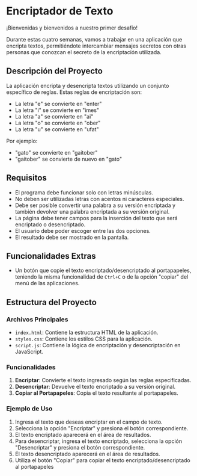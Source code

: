 # Encriptador de Texto

¡Bienvenidas y bienvenidos a nuestro primer desafío!

Durante estas cuatro semanas, vamos a trabajar en una aplicación que encripta textos, permitiéndote intercambiar mensajes secretos con otras personas que conozcan el secreto de la encriptación utilizada.

## Descripción del Proyecto

La aplicación encripta y desencripta textos utilizando un conjunto específico de reglas. Estas reglas de encriptación son:

- La letra "e" se convierte en "enter"
- La letra "i" se convierte en "imes"
- La letra "a" se convierte en "ai"
- La letra "o" se convierte en "ober"
- La letra "u" se convierte en "ufat"

Por ejemplo:

- "gato" se convierte en "gaitober"
- "gaitober" se convierte de nuevo en "gato"

## Requisitos

- El programa debe funcionar solo con letras minúsculas.
- No deben ser utilizadas letras con acentos ni caracteres especiales.
- Debe ser posible convertir una palabra a su versión encriptada y también devolver una palabra encriptada a su versión original.
- La página debe tener campos para la inserción del texto que será encriptado o desencriptado.
- El usuario debe poder escoger entre las dos opciones.
- El resultado debe ser mostrado en la pantalla.

## Funcionalidades Extras

- Un botón que copie el texto encriptado/desencriptado al portapapeles, teniendo la misma funcionalidad de `Ctrl+C` o de la opción "copiar" del menú de las aplicaciones.

## Estructura del Proyecto

### Archivos Principales

- `index.html`: Contiene la estructura HTML de la aplicación.
- `styles.css`: Contiene los estilos CSS para la aplicación.
- `script.js`: Contiene la lógica de encriptación y desencriptación en JavaScript.

### Funcionalidades

1. **Encriptar**: Convierte el texto ingresado según las reglas especificadas.
2. **Desencriptar**: Devuelve el texto encriptado a su versión original.
3. **Copiar al Portapapeles**: Copia el texto resultante al portapapeles.

### Ejemplo de Uso

1. Ingresa el texto que deseas encriptar en el campo de texto.
2. Selecciona la opción "Encriptar" y presiona el botón correspondiente.
3. El texto encriptado aparecerá en el área de resultados.
4. Para desencriptar, ingresa el texto encriptado, selecciona la opción "Desencriptar" y presiona el botón correspondiente.
5. El texto desencriptado aparecerá en el área de resultados.
6. Utiliza el botón "Copiar" para copiar el texto encriptado/desencriptado al portapapeles
